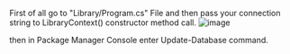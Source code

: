 First of all go to "Library/Program.cs" File and then pass your connection string to  LibraryContext() constructor method call.
![image](https://github.com/mahdigholamipak/Library/assets/80640317/5e219319-3bfa-42c4-aedc-a6bd826aeb38)


then in Package Manager Console enter Update-Database command.
